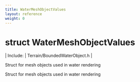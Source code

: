 ```yaml
---
title: WaterMeshObjectValues
layout: reference
weight: 0
---
```

struct WaterMeshObjectValues
===

| Include: | Terrain/BoundedWaterObject.h |

Struct for mesh objects used in water rendering
  



Struct for mesh objects used in water rendering
  

